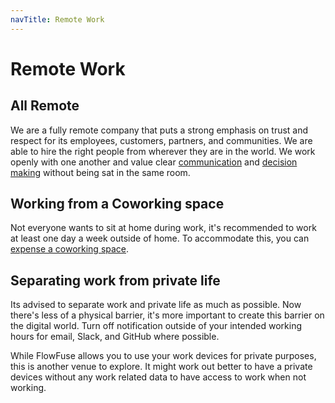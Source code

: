 ```yaml
---
navTitle: Remote Work
---
```


# Remote Work

## All Remote

We are a fully remote company that puts a strong emphasis on trust and respect
for its employees, customers, partners, and communities. We are able to hire the
right people from wherever they are in the world. We work openly with one
another and value clear [communication](/handbook/company/communication/) and
[decision making](/handbook/company/decisions/) without being sat in
the same room.

## Working from a Coworking space

Not everyone wants to sit at home during work, it's recommended to work at least
one day a week outside of home. To accommodate this, you can
[expense a coworking space](../peopleops/expenses#coworking-space-allowance).

## Separating work from private life

Its advised to separate work and private life as much as possible. Now there's
less of a physical barrier, it's more important to create this barrier on the
digital world. Turn off notification outside of your intended working hours for
email, Slack, and GitHub where possible.

While FlowFuse allows you to use your work devices for private purposes, this
is another venue to explore. It might work out better to have a private devices
without any work related data to have access to work when not working.
